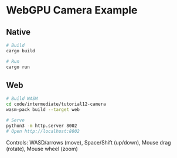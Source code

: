 # WebGPU Camera Example

## Native

```bash
# Build
cargo build

# Run
cargo run
```

## Web

```bash
# Build WASM
cd code/intermediate/tutorial12-camera
wasm-pack build --target web

# Serve
python3 -m http.server 8002
# Open http://localhost:8002
```

Controls: WASD/arrows (move), Space/Shift (up/down), Mouse drag (rotate), Mouse wheel (zoom)
